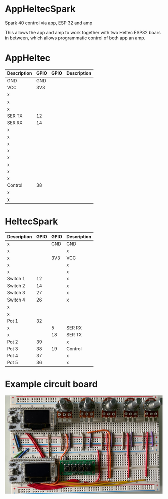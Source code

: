 # AppHeltecSpark
Spark 40 control via app, ESP 32 and amp

This allows the app and amp to work together with two Heltec ESP32 boars in between, which allows programmatic control of both app an amp.

# AppHeltec

|Description|GPIO|GPIO|Description|
|---|---|---|---|
|GND|GND|||
|VCC|3V3|||
|x||||
|x||||
|x||||
|SER TX|12|||
|SER RX|14|||
|x||||
|x||||
|x||||
|x||||
|x||||
|x||||
|x||||
|x||||
|Control|38|||
|x||||
|x||||


# HeltecSpark

|Description|GPIO|GPIO|Description|
|---|---|---|---|
|x||GND|GND|
|x|||x|
|x||3V3|VCC|
|x|||x|
|x|||x|
|Switch 1|12||x|
|Switch 2|14||x|
|Switch 3|27||x|
|Switch 4|26||x|
|x||||
|x||||z
|Pot 1|32|||
|x||5|SER RX|
|x||18|SER TX|
|Pot 2|39||x|
|Pot 3|38|19|Control|
|Pot 4|37||x|
|Pot 5|36||x|


# Example circuit board

![Example](https://github.com/paulhamsh/AppHeltecSpark/blob/main/pic1.jpg)
